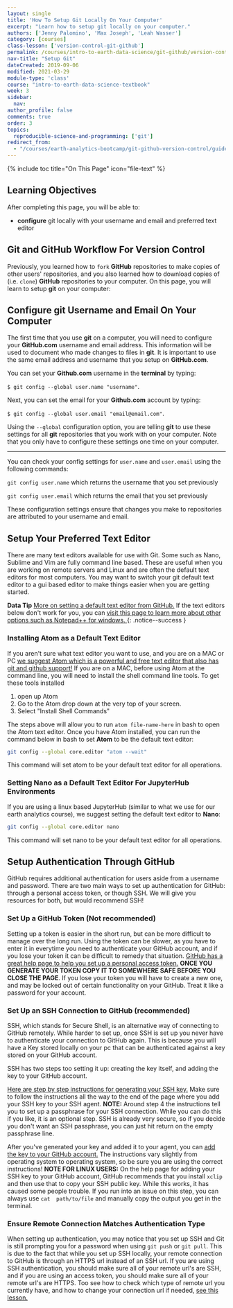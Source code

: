 ```yaml
---
layout: single
title: 'How To Setup Git Locally On Your Computer'
excerpt: "Learn how to setup git locally on your computer."
authors: ['Jenny Palomino', 'Max Joseph', 'Leah Wasser']
category: [courses]
class-lesson: ['version-control-git-github']
permalink: /courses/intro-to-earth-data-science/git-github/version-control/how-to-setup-git/
nav-title: "Setup Git"
dateCreated: 2019-09-06
modified: 2021-03-29
module-type: 'class'
course: "intro-to-earth-data-science-textbook"
week: 3
sidebar:
  nav:
author_profile: false
comments: true
order: 3
topics:
  reproducible-science-and-programming: ['git']
redirect_from:
  - "/courses/earth-analytics-bootcamp/git-github-version-control/guided-activity-version-control/"
---
```


{% include toc title="On This Page" icon="file-text" %}

<div class='notice--success' markdown="1">

## <i class="fa fa-graduation-cap" aria-hidden="true"></i> Learning Objectives

After completing this page, you will be able to:

* **configure** git locally with your username and email and preferred text editor

</div>


## Git and GitHub Workflow For Version Control

Previously, you learned how to `fork` **GitHub** repositories to make copies of other users' repositories, and you also learned how to download copies of (i.e. `clone`) **GitHub** repositories to your computer. On this page, you will learn to setup **git** on your computer:


## Configure git Username and Email On Your Computer

The first time that you use **git** on a computer, you will need to configure your **GitHub.com** username and email address. This information will be used to document who made changes to files in **git**. It is important to use the same email address and username that you setup on **GitHub.com**.

You can set your **Github.com** username in the **terminal** by typing: 
 
`$ git config --global user.name "username"`.

Next, you can set the email for your **Github.com** account by typing: 

`$ git config --global user.email "email@email.com"`.

Using the `--global` configuration option, you are telling **git** to use these settings for all **git** repositories that you work with on your computer. Note that you only have to configure these settings one time on your computer.  

*****

You can check your config settings for `user.name` and `user.email` using the following commands:

`git config user.name` which returns the username that you set previously

`git config user.email` which returns the email that you set previously

These configuration settings ensure that changes you make to repositories are attributed to your username and email. 

## Setup Your Preferred Text Editor

There are many text editors available for use with Git. Some such as Nano, Sublime and Vim are fully command line based. These are useful when you are working on remote servers and Linux and are often the default text editors for most computers. You may want to switch your git default text editor to a gui based editor to make things easier when you are getting started. 

<i class="fa fa-star" aria-hidden="true"></i> **Data Tip** <a href="https://docs.github.com/en/github/using-git/associating-text-editors-with-git" target="_blank">More on setting a default text editor from GitHub.</a> If the text editors below don't work for you, you can <a href="https://help.github.jp/enterprise/2.11/user/articles/associating-text-editors-with-git/" target="_blank">visit this page to learn more about other options such as Notepad++ for windows. </a>
{: .notice--success }

### Installing Atom as a Default Text Editor 

If you aren't sure what text editor you want to use, and you are on a MAC or PC <a href="https://atom.io/" target="_blank">we suggest Atom which is a powerful and free text editor that also has git and github support!</a> If you are on a MAC, before using Atom at the command line, you will need to install the shell command line tools. To get these tools installed

1. open up Atom 
2. Go to the Atom drop down at the very top of your screen. 
3. Select "Install Shell Commands"

The steps above will allow you to run `atom file-name-here` in bash to open the Atom text editor. Once you have Atom installed, you can run the command below in bash to set **Atom** to be the default text editor:

```bash
git config --global core.editor "atom --wait"
```

This command will set atom to be your default text editor for all operations. 

### Setting Nano as a Default Text Editor  For JupyterHub Environments 

If you are using a linux based JupyterHub (similar to what we use for our earth analytics course), we suggest setting the default text editor to **Nano**:

```bash
git config --global core.editor nano
```

This command will set nano to be your default text editor for all operations. 

## Setup Authentication Through GitHub

GitHub requires additional authentication for users aside from a username and password. There are two main ways to set up authentication for GitHub: through a personal access token, or though SSH. We will give you resources for both, but would recommend SSH!

### Set Up a GitHub Token (Not recommended)

Setting up a token is easier in the short run, but can be more difficult to manage over the long run. Using the token can be slower, as you have to enter it in everytime you need to authenticate your GitHub account, and if you lose your token it can be difficult to remedy that situation. <a href="https://docs.github.com/en/github/authenticating-to-github/creating-a-personal-access-token" target="_blank">GitHub has a great help page to help you set up a personal access token.</a> **ONCE YOU GENERATE YOUR TOKEN COPY IT TO SOMEWHERE SAFE BEFORE YOU CLOSE THE PAGE**. If you lose your token you will have to create a new one, and may be locked out of certain functionality on your GitHub. Treat it like a password for your account.

### Set Up an SSH Connection to GitHub (recommended)

SSH, which stands for Secure Shell, is an alternative way of connecting to GitHub remotely. While harder to set up, once SSH is set up you never have to authenticate your connection to GitHub again. This is because you will have a Key stored locally on your pc that can be authenticated against a key stored on your GitHub account. 

SSH has two steps too setting it up: creating the key itself, and adding the key to your GitHub account. 

<a href="https://docs.github.com/en/github/authenticating-to-github/generating-a-new-ssh-key-and-adding-it-to-the-ssh-agent" target="_blank">Here are step by step instructions for generating your SSH key.</a> Make sure to follow the instructions all the way to the end of the page where you add your SSH key to your SSH agent. **NOTE:** Around step 4 the instructions tell you to set up a passphrase for your SSH connection. While you can do this if you like, it is an optional step. SSH is already very secure, so if you decide you don't want an SSH passphrase, you can just hit return on the empty passphrase line. 

After you've generated your key and added it to your agent, you can <a href="https://docs.github.com/en/github/authenticating-to-github/adding-a-new-ssh-key-to-your-github-account" target="_blank">add the key to your GitHub account.</a> The instructions vary slightly from operating system to operating system, so be sure you are using the correct instructions! **NOTE FOR LINUX USERS:** On the help page for adding your SSH key to your GitHub account, GitHub recommends that you install `xclip` and then use that to copy your SSH public key. While this works, it has caused some people trouble. If you run into an issue on this step, you can always use `cat  path/to/file` and manually copy the output you get in the terminal. 

### Ensure Remote Connection Matches Authentication Type

When setting up authentication, you may notice that you set up SSH and Git is still prompting you for a password when using `git push` or `git pull`. This is due to the fact that while you set up SSH locally, your remote connection to GitHub is through an HTTPS url instead of an SSH url. If you are using SSH authentication, you should make sure all of your remote url's are SSH, and if you are using an access token, you should make sure all of your remote url's are HTTPS. Too see how to check which type of remote url you currently have, and how to change your connection url if needed, <a href="{{site.url}}/courses/intro-to-earth-data-science/git-github/github-collaboration/update-github-repositories-with-changes-by-others/#working-with-remotes" target="_blank">see this lesson.</a>

